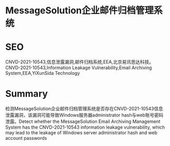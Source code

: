 # MessageSolution企业邮件归档管理系统
# SEO
CNVD-2021-10543,信息泄露漏洞,邮件归档系统,EEA,北京易讯思达科技。CNVD-2021-10543,Information Leakage Vulnerability,Email Archiving System,EEA,YiXunSida Technology
# Summary
检测MessageSolution企业邮件归档管理系统是否存在CNVD-2021-10543信息泄露漏洞，该漏洞可能导致Windows服务器administrator hash与web账号密码泄露。Detect whether the MessageSolution Email Archiving Management System has the CNVD-2021-10543 information leakage vulnerability, which may lead to the leakage of Windows server administrator hash and web account passwords
